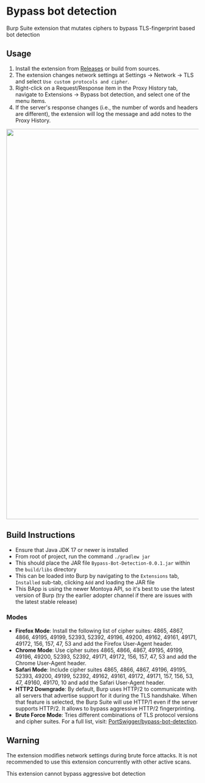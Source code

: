 # Bypass bot detection
Burp Suite extension that mutates ciphers to bypass TLS-fingerprint based bot detection

## Usage
1. Install the extension from [Releases](https://github.com/PortSwigger/bypass-bot-detection/releases) or build from sources.
2. The extension changes network settings at Settings -> Network -> TLS and select `Use custom protocols and cipher`.
3. Right-click on a Request/Response item in the Proxy History tab, navigate to Extensions -> Bypass bot detection, and select one of the menu items.
4. If the server's response changes (i.e., the number of words and headers are different), the extension will log the message and add notes to the Proxy History.

<img src="gitimg/bypass-bot-detection.gif" width="1024"/>

## Build Instructions
* Ensure that Java JDK 17 or newer is installed
* From root of project, run the command `./gradlew jar`
* This should place the JAR file `Bypass-Bot-Detection-0.0.1.jar` within the `build/libs` directory
* This can be loaded into Burp by navigating to the `Extensions` tab, `Installed` sub-tab, clicking `Add` and loading
  the JAR file
* This BApp is using the newer Montoya API, so it's best to use the latest version of Burp (try the earlier adopter
  channel if there are issues with the latest stable release)

### Modes
- **Firefox Mode**: Install the following list of cipher suites: 4865, 4867, 4866, 49195, 49199, 52393, 52392, 49196, 49200, 49162, 49161, 49171, 49172, 156, 157, 47, 53 and add the Firefox User-Agent header.
- **Chrome Mode**: Use cipher suites 4865, 4866, 4867, 49195, 49199, 49196, 49200, 52393, 52392, 49171, 49172, 156, 157, 47, 53 and add the Chrome User-Agent header.
- **Safari Mode**: Include cipher suites 4865, 4866, 4867, 49196, 49195, 52393, 49200, 49199, 52392, 49162, 49161, 49172, 49171, 157, 156, 53, 47, 49160, 49170, 10 and add the Safari User-Agent header.
- **HTTP2 Downgrade**: By default, Burp uses HTTP/2 to communicate with all servers that advertise support for it during the TLS handshake. When that feature is selected, the Burp Suite will use HTTP/1 even if the server supports HTTP/2. It allows to bypass aggressive HTTP/2 fingerprinting.
- **Brute Force Mode**: Tries different combinations of TLS protocol versions and cipher suites. For a full list, visit: [PortSwigger/bypass-bot-detection](https://github.com/PortSwigger/bypass-bot-detection/blob/d677ad52a3cad97aa51b39b66976e35490cef76d/src/main/java/net/portswigger/burp/extensions/Constants.java#L88).

## Warning
The extension modifies network settings during brute force attacks. It is not recommended to use this extension concurrently with other active scans.

This extension cannot bypass aggressive bot detection
